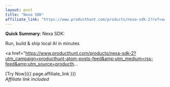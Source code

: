 ```yaml
---
layout: post
title: "Nexa SDK"
affiliate_link: "https://www.producthunt.com/products/nexa-sdk-2?ref=autoverse&utm_source=autoverse"
---
```


**Quick Summary**: Nexa SDK: <p>
            Run, build & ship local AI in minutes
          </p>
          <p>
            <a href="https://www.producthunt.com/products/nexa-sdk-2?utm_campaign=producthunt-atom-posts-feed&amp;utm_medium=rss-feed&amp;utm_source=producth...

[Try Now]({{ page.affiliate_link }})  
*Affiliate link included*
